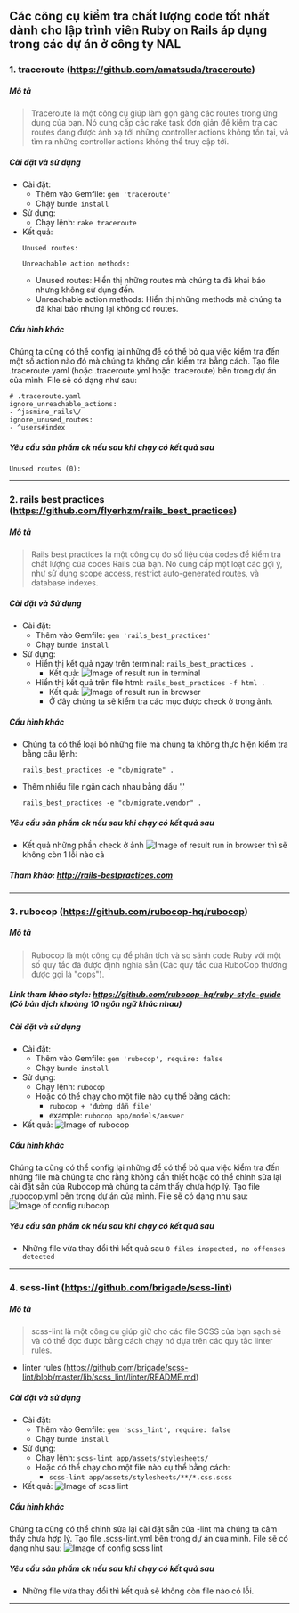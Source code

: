 ## Các công cụ kiểm tra chất lượng code tốt nhất dành cho lập trình viên Ruby on Rails áp dụng trong các dự án ở công ty NAL

### 1. traceroute (https://github.com/amatsuda/traceroute)
##### Mô tả
>  Traceroute là một công cụ giúp làm gọn gàng các routes trong ứng dụng của bạn. Nó cung cấp các rake task đơn giản để kiểm tra các routes đang được ánh xạ tới những controller actions không tồn tại, và tìm ra những controller actions không thể truy cập tới.
##### Cài đặt và sử dụng
- Cài đặt: 
  - Thêm vào Gemfile: ```gem 'traceroute'```
  - Chạy ```bunde install```
- Sử dụng:
  - Chạy lệnh: ```rake traceroute```
- Kết quả:
  ```
  Unused routes:

  Unreachable action methods:

  ```
  - Unused routes: Hiển thị những routes mà chúng ta đã khai báo nhưng không sử dụng đến.
  - Unreachable action methods: Hiển thị những methods mà chúng ta đã khai báo nhưng lại không có routes.
##### Cấu hình khác
Chúng ta cũng có thể config lại những để có thể bỏ qua việc kiểm tra đến một số action nào đó mà chúng ta không cần kiểm tra bằng cách. Tạo file .traceroute.yaml (hoặc .traceroute.yml hoặc .traceroute) bên trong dự án của mình.
File sẽ có dạng như sau:
  ```
  # .traceroute.yaml
  ignore_unreachable_actions:
  - ^jasmine_rails\/
  ignore_unused_routes:
  - ^users#index

  ```

##### Yêu cầu sản phẩm ok nếu sau khi chạy có kết quả sau
  ```
  Unused routes (0):

  ```
  ---------------------
  
### 2. rails best practices (https://github.com/flyerhzm/rails_best_practices)
##### Mô tả
>  Rails best practices là một công cụ đo số liệu của codes để kiểm tra chất lượng của codes Rails của bạn. Nó cung cấp một loạt các gợi ý, như sử dụng scope access, restrict auto-generated routes, và database indexes.
##### Cài đặt và Sử dụng
- Cài đặt: 
  - Thêm vào Gemfile: ```gem 'rails_best_practices'```
  - Chạy ```bunde install```
- Sử dụng:
  - Hiển thị kết quả ngay trên terminal:
  ```rails_best_practices .```
    - Kết quả:
    ![Image of result run in terminal](https://2.pik.vn/20194c705ab3-e3f3-49dd-94a9-b24c68304bca.png)
  - Hiển thị kết quả trên file html:
  ```rails_best_practices -f html .```
    - Kết quả:
    ![Image of result run in browser](https://2.pik.vn/20196ac41a1a-83f5-44d6-a060-d7503eb0fa64.png)
    - Ở đây chúng ta sẽ kiểm tra các mục được check ở trong ảnh.
##### Cấu hình khác
- Chúng ta có thể loại bỏ những file mà chúng ta không thực hiện kiểm tra bằng câu lệnh:
  ```
  rails_best_practices -e "db/migrate" .
  ```
- Thêm nhiều file ngăn cách nhau bằng dấu ','
  ```
  rails_best_practices -e "db/migrate,vendor" .
  ```

##### Yêu cầu sản phẩm ok nếu sau khi chạy có kết quả sau
- Kết quả những phần check ở ảnh
![Image of result run in browser](https://2.pik.vn/20196ac41a1a-83f5-44d6-a060-d7503eb0fa64.png)
thì sẽ không còn 1 lỗi nào cả
##### Tham khảo: http://rails-bestpractices.com
  ---------------------
### 3. rubocop (https://github.com/rubocop-hq/rubocop)
##### Mô tả
>  Rubocop là một công cụ để phân tích và so sánh code Ruby với một số quy tắc đã được định nghĩa sẵn (Các quy tắc của RuboCop thường được gọi là "cops").
##### Link tham khảo style: https://github.com/rubocop-hq/ruby-style-guide (Có bản dịch khoảng 10 ngôn ngữ khác nhau)
##### Cài đặt và sử dụng
- Cài đặt: 
  - Thêm vào Gemfile: ```gem 'rubocop', require: false```
  - Chạy ```bunde install```
- Sử dụng:
  - Chạy lệnh: ```rubocop```
  - Hoặc có thể chạy cho một file nào cụ thể bằng cách:
    - ```rubocop + 'đường dẫn file'```
    - example: ```rubocop app/models/answer```
- Kết quả:
  ![Image of rubocop](https://2.pik.vn/2019fa232ca6-d8a6-4d95-b362-a45ff69065ed.png)
##### Cấu hình khác
Chúng ta cũng có thể config lại những để có thể bỏ qua việc kiểm tra đến những file mà chúng ta cho rằng không cần thiết hoặc có thể chỉnh sửa lại cài đặt sẵn của Rubocop mà chúng ta cảm thấy chưa hợp lý. Tạo file .rubocop.yml bên trong dự án của mình.
File sẽ có dạng như sau:
 ![Image of config rubocop]( https://2.pik.vn/201949ac2c63-b4ae-48d4-980d-4e7dee326cb5.png)

##### Yêu cầu sản phẩm ok nếu sau khi chạy có kết quả sau
 - Những file vừa thay đổi thì kết quả sau ```0 files inspected, no offenses detected```
  ---------------------
### 4. scss-lint (https://github.com/brigade/scss-lint)
##### Mô tả
>  scss-lint là một công cụ giúp giữ cho các file SCSS của bạn sạch sẽ và có thể đọc được bằng cách chạy nó dựa trên các quy tắc linter rules.
- linter rules (https://github.com/brigade/scss-lint/blob/master/lib/scss_lint/linter/README.md)
##### Cài đặt và sử dụng
- Cài đặt: 
  - Thêm vào Gemfile: ```gem 'scss_lint', require: false```
  - Chạy ```bunde install```
- Sử dụng:
  - Chạy lệnh: ```scss-lint app/assets/stylesheets/```
  - Hoặc có thể chạy cho một file nào cụ thể bằng cách:
    - ```scss-lint app/assets/stylesheets/**/*.css.scss```
- Kết quả:
  ![Image of scss lint](https://2.pik.vn/20198bcc6cb5-62a6-422d-8291-8705dc80df09.png)
##### Cấu hình khác
Chúng ta cũng có thể chỉnh sửa lại cài đặt sẵn của -lint mà chúng ta cảm thấy chưa hợp lý. Tạo file .scss-lint.yml bên trong dự án của mình.
File sẽ có dạng như sau:
 ![Image of config scss lint]( https://2.pik.vn/20193f8dbbfe-e223-4f5b-b10e-db0115b7cd59.png)

##### Yêu cầu sản phẩm ok nếu sau khi chạy có kết quả sau
 - Những file vừa thay đổi thì kết quả sẽ không còn file nào có lỗi.
  ---------------------
